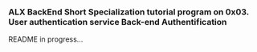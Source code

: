 <h3>ALX BackEnd Short Specialization tutorial program on 0x03. User authentication service
Back-end
Authentification
</h3>
<p>README in progress...</p>